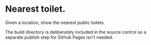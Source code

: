 # Nearest toilet.

Given a location, show the nearest public toilets.

The build directory is deliberately included in the source control so a separate publish step for Github Pages isn't needed.
